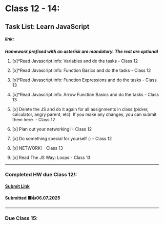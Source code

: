 # Class 12 - 14: 
## Task List: Learn JavaScript
##### link: 
***Homework prefixed with an asterisk are mandatory. The rest are optional***
1. [x]*Read Javascript.info: Variables and do the tasks - Class 12
2. [x]*Read Javascript.info: Function Basics and do the tasks - Class 12
3. [x]*Read Javascript.info: Function Expressions and do the tasks - Class 13
4. [x]*Read Javascript.info: Arrow Function Basics and do the tasks - Class 13

5. [x] Delete the JS and do it again for all assignments in class (picker, calculator, angry parent, etc). If you make any changes, you can submit them here. - Class 12
6. [x] Plan out your networking! - Class 12
7. [x] Do something special for yourself :) -  Class 12
8. [x] NETWORK! - Class 13
9. [x] Read The JS Way: Loops - Class 13

---
### Completed HW due Class 12!:

#### [Submit Link](https://docs.google.com/forms/d/e/1FAIpQLSdSxi0K6RNApPyDp3CUP0CVjcM8v89bw_wG9gCyFZiZfEvaJw/viewform?pli=1)
#### Submitted 🟩👍06.07.2025

---
### Due Class 15:
